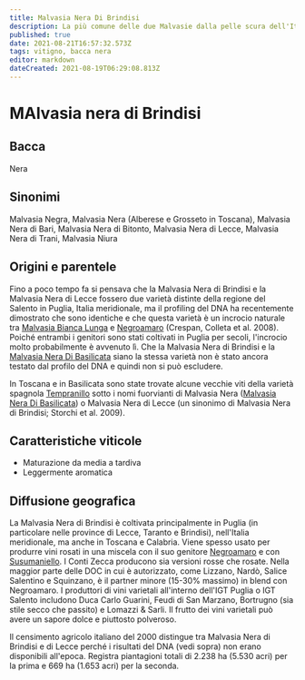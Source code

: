 ```yaml
---
title: Malvasia Nera Di Brindisi
description: La più comune delle due Malvasie dalla pelle scura dell'Italia meridionale, comunemente mescolata con il Negroamaro, uno dei suoi genitori.
published: true
date: 2021-08-21T16:57:32.573Z
tags: vitigno, bacca nera
editor: markdown
dateCreated: 2021-08-19T06:29:08.813Z
---
```


# MAlvasia nera di Brindisi

## Bacca
Nera
## Sinonimi
Malvasia Negra, Malvasia Nera (Alberese e Grosseto in Toscana), Malvasia Nera di Bari, Malvasia Nera di Bitonto, Malvasia Nera di Lecce, Malvasia Nera di Trani, Malvasia Niura

## Origini e parentele
Fino a poco tempo fa si pensava che la Malvasia Nera di Brindisi e la Malvasia Nera di Lecce fossero due varietà distinte della regione del Salento in Puglia, Italia meridionale, ma il profiling del DNA ha recentemente dimostrato che sono identiche e che questa varietà è un incrocio naturale tra [Malvasia Bianca Lunga](/vitigni/bacca-bianca/malvasia-bianca-lunga) e [Negroamaro](/vitigni/bacca-nera/negramaro) (Crespan, Colleta et al. 2008). Poiché entrambi i genitori sono stati coltivati in Puglia per secoli, l'incrocio molto probabilmente è avvenuto lì. Che la Malvasia Nera di Brindisi e la [Malvasia Nera Di Basilicata](/vitigni/bacca-nera/malvasia-nera-di-basilicata) siano la stessa varietà non è stato ancora testato dal profilo del DNA e quindi non si può escludere.

In Toscana e in Basilicata sono state trovate alcune vecchie viti della varietà spagnola [Tempranillo](/vitigni/bacca-nera/tempranillo) sotto i nomi fuorvianti di Malvasia Nera ([Malvasia Nera Di Basilicata](/vitigni/bacca-nera/malvasia-nera-di-basilicata)) o Malvasia Nera di Lecce (un sinonimo di Malvasia Nera di Brindisi; Storchi et al. 2009).

## Caratteristiche viticole
- Maturazione da media a tardiva
- Leggermente aromatica

## Diffusione geografica
La Malvasia Nera di Brindisi è coltivata principalmente in Puglia (in particolare nelle province di Lecce, Taranto e Brindisi), nell'Italia meridionale, ma anche in Toscana e Calabria. Viene spesso usato per produrre vini rosati in una miscela con il suo genitore [Negroamaro](/vitigni/bacca-nera/negramaro) e con [Susumaniello](/vitigni/bacca-nera/susumaniello). I Conti Zecca producono sia versioni rosse che rosate. Nella maggior parte delle DOC in cui è autorizzato, come Lizzano, Nardò, Salice Salentino e Squinzano, è il partner minore (15-30% massimo) in blend con Negroamaro. I produttori di vini varietali all'interno dell'IGT Puglia o IGT Salento includono Duca Carlo Guarini, Feudi di San Marzano, Bortrugno (sia stile secco che passito) e Lomazzi & Sarli. Il frutto dei vini varietali può avere un sapore dolce e piuttosto polveroso.

Il censimento agricolo italiano del 2000 distingue tra Malvasia Nera di Brindisi e di Lecce perché i risultati del DNA (vedi sopra) non erano disponibili all'epoca. Registra piantagioni totali di 2.238 ha (5.530 acri) per la prima e 669 ha (1.653 acri) per la seconda.
